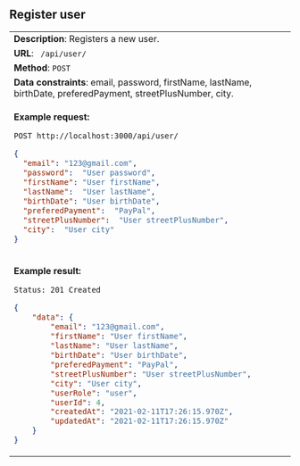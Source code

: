 ## Register user

<table>
    <tr><td> <b>Description</b>: Registers a new user. </td></tr>
    <tr><td> <b>URL</b>: <code> /api/user/ </code> </td></tr>
    <tr><td> <b>Method</b>: <code>POST</code> </td></tr>
    <tr><td> <b>Data constraints</b>: email, password, firstName, lastName, birthDate, preferedPayment, streetPlusNumber, city. </td></tr>
<tr><td>

**Example request:**

 `POST http://localhost:3000/api/user/`

``` json
{
  "email": "123@gmail.com",
  "password":  "User password",
  "firstName": "User firstName",
  "lastName":  "User lastName",
  "birthDate": "User birthDate",
  "preferedPayment":  "PayPal",
  "streetPlusNumber":  "User streetPlusNumber",
  "city":  "User city"
}
```

</td></tr>
<tr><td>

**Example result:**

 `Status: 201 Created`

``` json
{
    "data": {
        "email": "123@gmail.com",
        "firstName": "User firstName",
        "lastName": "User lastName",
        "birthDate": "User birthDate",
        "preferedPayment": "PayPal",
        "streetPlusNumber": "User streetPlusNumber",
        "city": "User city",
        "userRole": "user",
        "userId": 4,
        "createdAt": "2021-02-11T17:26:15.970Z",
        "updatedAt": "2021-02-11T17:26:15.970Z"
    }
}
```

</td></tr>
</table>
